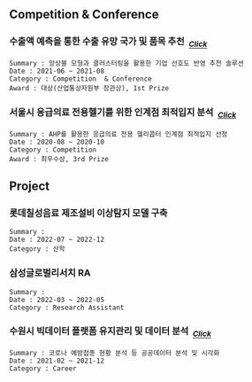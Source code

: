 ## Competition & Conference

### 수출액 예측을 통한 수출 유망 국가 및 품목 추천 &nbsp;<sub>[*Click*](https://github.com/juunho/Completed_Projects/tree/main/2.%20%EC%88%98%EC%B6%9C%EC%95%A1%20%EC%98%88%EC%B8%A1%EC%9D%84%20%ED%86%B5%ED%95%9C%20%EC%88%98%EC%B6%9C%20%EC%9C%A0%EB%A7%9D%20%EA%B5%AD%EA%B0%80%20%EB%B0%8F%20%ED%92%88%EB%AA%A9%20%EC%B6%94%EC%B2%9C)</sub> 
~~~
Summary : 앙상블 모형과 클러스터링을 활용한 기업 선호도 반영 추천 솔루션
Date : 2021-06 ~ 2021-08
Category : Competition  & Conference
Award : 대상(산업통상자원부 장관상), 1st Prize
~~~

### 서울시 응급의료 전용헬기를 위한 인계점 최적입지 분석 &nbsp;<sub>[*Click*](https://github.com/juunho/Completed_Projects/tree/main/1.%20%EC%84%9C%EC%9A%B8%EC%8B%9C%20%EC%9D%91%EA%B8%89%EC%9D%98%EB%A3%8C%20%EC%A0%84%EC%9A%A9%ED%97%AC%EA%B8%B0%EB%A5%BC%20%EC%9C%84%ED%95%9C%20%EC%9D%B8%EA%B3%84%EC%A0%90%20%EC%B5%9C%EC%A0%81%EC%9E%85%EC%A7%80%20%EB%B6%84%EC%84%9D)</sub> 
~~~
Summary : AHP를 활용한 응급의료 전용 헬리콥터 인계점 최적입지 선정
Date : 2020-08 ~ 2020-10
Category : Competition 
Award : 최우수상, 3rd Prize
~~~





## Project

### 롯데칠성음료 제조설비 이상탐지 모델 구축
~~~
Summary : 
Date : 2022-07 ~ 2022-12
Category : 산학
~~~

### 삼성글로벌리서치 RA
~~~
Summary : 
Date : 2022-03 ~ 2022-05
Category : Research Assistant
~~~


### 수원시 빅데이터 플랫폼 유지관리 및 데이터 분석 &nbsp;<sub>[*Click*](https://github.com/juunho/Suwon-2021)</sub> 
~~~
Summary : 코로나 예방접종 현황 분석 등 공공데이터 분석 및 시각화
Date : 2021-02 ~ 2021-12
Category : Career
~~~
